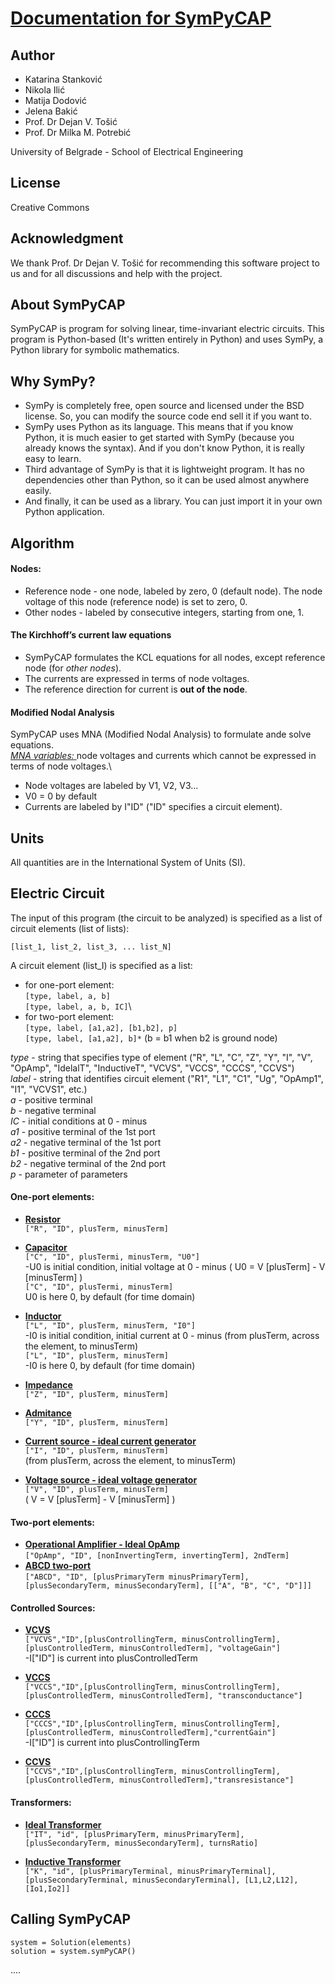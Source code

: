 # <ins>Documentation for SymPyCAP</ins>



##  Author  

* Katarina Stanković
* Nikola Ilić
* Matija Dodović
* Jelena Bakić
* Prof. Dr Dejan V. Tošić
* Prof. Dr Milka M. Potrebić

University of Belgrade - School of Electrical Engineering

## License  

Creative Commons

## Acknowledgment 

We thank Prof. Dr Dejan V. Tošić for recommending this software project to us and for all discussions and help with the project.

## About SymPyCAP 

SymPyCAP is program for solving linear, time-invariant electric circuits. This program is Python-based 
(It's written entirely in Python) and uses SymPy, a Python library for symbolic mathematics.

## Why SymPy?  

* SymPy is completely free, open source and licensed under the BSD license. So, you can modify the 
source code end sell it if you want to.
* SymPy uses Python as its language. This means that if you
know Python, it is much easier to get started with SymPy (because you already knows the syntax). 
And if you don't know Python, it is really easy to learn. 
* Third advantage of SymPy is that it is lightweight program. It has no dependencies other than Python,
so it can be used almost anywhere easily. 
* And finally, it can be used as a library. You can just import it in your own Python application.

## Algorithm 

#### Nodes:

* Reference node - one node, labeled by zero, 0 (default node). The node voltage of this node (reference node) is set to zero, 0.
* Other nodes - labeled by consecutive integers, starting from one, 1.

#### The Kirchhoff’s current law equations

* SymPyCAP formulates the KCL equations for all nodes, except reference node (for *other nodes*).
* The currents are expressed in terms of node voltages.
* The reference direction for current is **out of the node**.

#### Modified Nodal Analysis

SymPyCAP uses MNA (Modified Nodal Analysis) to formulate ande solve equations.\
<ins> *MNA variables:* </ins> node voltages and currents which cannot be expressed in terms of node voltages.\
* Node voltages are labeled by V1, V2, V3...
* V0 = 0 by default
* Currents are labeled by I"ID" ("ID" specifies a circuit element).

##   Units   
 
All quantities are in the International System of Units (SI).

## Electric Circuit  

The input of this program (the circuit to be analyzed) is specified as a list of circuit elements (list
 of lists):
 
   `[list_1, list_2, list_3, ... list_N]`

A circuit element (list_I) is specified as a list:

* for one-port element:\
           `[type, label, a, b] `\
           `[type, label, a, b, IC]`\
* for two-port element:\
     `[type, label, [a1,a2], [b1,b2], p]`\
     `[type, label, [a1,a2], b]*` (b = b1 when b2 is ground node)
                        

*type* - string that specifies type of element ("R", "L", "C", "Z", "Y", "I", "V", "OpAmp", "IdelalT", "InductiveT", "VCVS", "VCCS", "CCCS", "CCVS")\
*label* - string that identifies circuit element ("R1", "L1", "C1", "Ug", "OpAmp1", "I1", "VCVS1", etc.)\
*a* - positive terminal\
*b* - negative terminal\
*IC* - initial conditions at 0 - minus\
*a1* - positive terminal of the 1st port\
*a2* - negative terminal of the 1st port\
*b1* - positive terminal of the 2nd port\
*b2* - negative terminal of the 2nd port\
*p* - parameter of parameters
 
#### One-port elements: 

* <ins> **Resistor** </ins>\
     `["R", "ID", plusTerm, minusTerm]`
     
* <ins> **Capacitor** </ins>\
     `["C", "ID", plusTermi, minusTerm, "U0"]`\
     -U0 is initial condition, initial voltage at 0 - minus ( U0 = V [plusTerm] - V [minusTerm] )\
     `["C", "ID", plusTermi, minusTerm]`\
     U0 is here 0, by default (for time domain)

* <ins> **Inductor** </ins>\
     `["L", "ID", plusTerm, minusTerm, "I0"]`\
     -I0 is initial condition, initial current at 0 - minus (from plusTerm, across the element, to minusTerm)\
     `["L", "ID", plusTerm, minusTerm]`\
     -I0 is here 0, by default (for time domain)
     
* <ins> **Impedance** </ins>\
     `["Z", "ID", plusTerm, minusTerm]`

* <ins> **Admitance** </ins>\
     `["Y", "ID", plusTerm, minusTerm]`

* <ins> **Current source - ideal current generator** </ins>\
     `["I", "ID", plusTerm, minusTerm]`\
      (from plusTerm, across the element, to minusTerm)     

* <ins> **Voltage source - ideal voltage generator** </ins>\
     `["V", "ID", plusTerm, minusTerm]`\
      ( V = V [plusTerm] - V [minusTerm] )

#### Two-port elements: 

* <ins> **Operational Amplifier - Ideal OpAmp** </ins>\
     `["OpAmp", "ID", [nonInvertingTerm, invertingTerm], 2ndTerm]`
* <ins> **ABCD two-port** </ins>\
     `["ABCD", "ID", [plusPrimaryTerm minusPrimaryTerm], [plusSecondaryTerm, minusSecondaryTerm], [["A", "B", "C", "D"]]]`

#### Controlled Sources: 

* <ins> **VCVS** </ins>\
     `["VCVS","ID",[plusControllingTerm, minusControllingTerm],[plusControlledTerm, minusControlledTerm], "voltageGain"]`\
     -I["ID"] is current into plusControlledTerm

* <ins> **VCCS** </ins>\
    `["VCCS","ID",[plusControllingTerm, minusControllingTerm],[plusControlledTerm, minusControlledTerm], "transconductance"]`

* <ins> **CCCS** </ins>\
     `["CCCS","ID",[plusControllingTerm, minusControllingTerm],[plusControlledTerm, minusControlledTerm],"currentGain"]`\
     -I["ID"] is current into plusControllingTerm

* <ins> **CCVS** </ins>\
     `["CCVS","ID",[plusControllingTerm, minusControllingTerm],[plusControlledTerm, minusControlledTerm],"transresistance"]`
     
#### Transformers:

* <ins> **Ideal Transformer** </ins>\
     `["IT", "id", [plusPrimaryTerm, minusPrimaryTerm], [plusSecondaryTerm, minusSecondaryTerm], turnsRatio]`

* <ins> **Inductive Transformer** </ins>\
     `["K", "id", [plusPrimaryTerminal, minusPrimaryTerminal], [plusSecondaryTerminal, minusSecondaryTerminal], [L1,L2,L12], [Io1,Io2]]`


## Calling SymPyCAP  
```
system = Solution(elements)
solution = system.symPyCAP()
```
....
